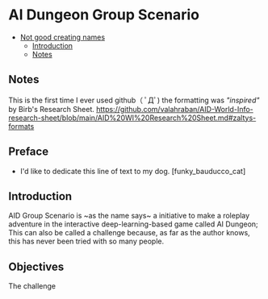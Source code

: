 # AI Dungeon Group Scenario
- [Not good creating names](#im-sorry)
  * [Introduction](#introduction)
  * [Notes](#notes)

## Notes
This is the first time I ever used github（ ﾟДﾟ) the formatting was *"inspired"* by Birb's Research Sheet.
https://github.com/valahraban/AID-World-Info-research-sheet/blob/main/AID%20WI%20Research%20Sheet.md#zaltys-formats

## Preface
* I'd like to dedicate this line of text to my dog. [funky_bauducco_cat]


## Introduction
AID Group Scenario is ~as the name says~ a initiative to make a roleplay adventure in the interactive deep-learning-based game called AI Dungeon;
This can also be called a challenge because, as far as the author knows, this has never been tried with so many people.

## Objectives
The challenge 
